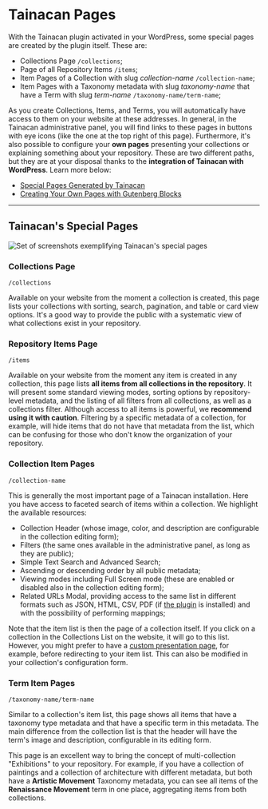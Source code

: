 # Tainacan Pages

With the Tainacan plugin activated in your WordPress, some special pages are created by the plugin itself. These are:

* Collections Page `/collections`;
* Page of all Repository Items `/items`;
* Item Pages of a Collection with slug *collection-name* `/collection-name`;
* Item Pages with a Taxonomy metadata with slug *taxonomy-name* that have a Term with slug *term-name* `/taxonomy-name/term-name`;

As you create Collections, Items, and Terms, you will automatically have access to them on your website at these addresses. In general, in the Tainacan administrative panel, you will find links to these pages in buttons with eye icons (like the one at the top right of this page). Furthermore, it's also possible to configure your **own pages** presenting your collections or explaining something about your repository. These are two different paths, but they are at your disposal thanks to the **integration of Tainacan with WordPress**. Learn more below:

* [Special Pages Generated by Tainacan](#tainacans-special-pages)
* [Creating Your Own Pages with Gutenberg Blocks](/gutenberg-blocks)

---

## Tainacan's Special Pages

![Set of screenshots exemplifying Tainacan's special pages](/pt-br/_assets/images/paginas_especiais_tainacan.png ':class=alignwide')

### Collections Page

`/collections`

Available on your website from the moment a collection is created, this page lists your collections with sorting, search, pagination, and table or card view options. It's a good way to provide the public with a systematic view of what collections exist in your repository.

### Repository Items Page

`/items`

Available on your website from the moment any item is created in any collection, this page lists **all items from all collections in the repository**. It will present some standard viewing modes, sorting options by repository-level metadata, and the listing of all filters from all collections, as well as a collections filter. Although access to all items is powerful, we **recommend using it with caution**. Filtering by a specific metadata of a collection, for example, will hide items that do not have that metadata from the list, which can be confusing for those who don't know the organization of your repository.

### Collection Item Pages

`/collection-name`

This is generally the most important page of a Tainacan installation. Here you have access to faceted search of items within a collection. We highlight the available resources:

* Collection Header (whose image, color, and description are configurable in the collection editing form);
* Filters (the same ones available in the administrative panel, as long as they are public);
* Simple Text Search and Advanced Search;
* Ascending or descending order by all public metadata;
* Viewing modes including Full Screen mode (these are enabled or disabled also in the collection editing form);
* Related URLs Modal, providing access to the same list in different formats such as JSON, HTML, CSV, PDF (if [the plugin](/pt-br/plugin-pdf-exposer) is installed) and with the possibility of performing mappings;

Note that the item list is then the page of a collection itself. If you click on a collection in the Collections List on the website, it will go to this list. However, you might prefer to have a [custom presentation page](/pt-br/gutenberg-blocks), for example, before redirecting to your item list. This can also be modified in your collection's configuration form.

### Term Item Pages

`/taxonomy-name/term-name`

Similar to a collection's item list, this page shows all items that have a taxonomy type metadata and that have a specific term in this metadata. The main difference from the collection list is that the header will have the term's image and description, configurable in its editing form.

This page is an excellent way to bring the concept of multi-collection "Exhibitions" to your repository. For example, if you have a collection of paintings and a collection of architecture with different metadata, but both have a **Artistic Movement** Taxonomy metadata, you can see all items of the **Renaissance Movement** term in one place, aggregating items from both collections.
